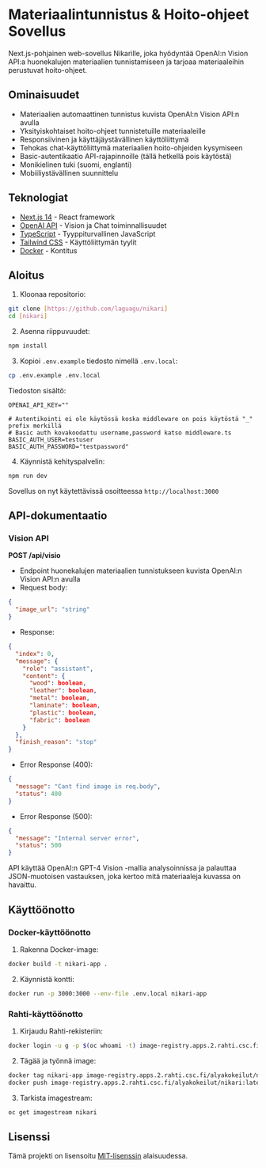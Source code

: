 # Materiaalintunnistus & Hoito-ohjeet Sovellus

Next.js-pohjainen web-sovellus Nikarille, joka hyödyntää OpenAI:n Vision API:a huonekalujen materiaalien tunnistamiseen ja tarjoaa materiaaleihin perustuvat hoito-ohjeet.

## Ominaisuudet

- Materiaalien automaattinen tunnistus kuvista OpenAI:n Vision API:n avulla
- Yksityiskohtaiset hoito-ohjeet tunnistetuille materiaaleille
- Responsiivinen ja käyttäjäystävällinen käyttöliittymä
- Tehokas chat-käyttöliittymä materiaalien hoito-ohjeiden kysymiseen
- Basic-autentikaatio API-rajapinnoille (tällä hetkellä pois käytöstä)
- Monikielinen tuki (suomi, englanti)
- Mobiiliystävällinen suunnittelu

## Teknologiat

- [Next.js 14](https://nextjs.org/) - React framework
- [OpenAI API](https://openai.com/blog/openai-api) - Vision ja Chat toiminnallisuudet
- [TypeScript](https://www.typescriptlang.org/) - Tyyppiturvallinen JavaScript
- [Tailwind CSS](https://tailwindcss.com/) - Käyttöliittymän tyylit
- [Docker](https://www.docker.com/) - Kontitus


## Aloitus

1. Kloonaa repositorio:
```bash
git clone [https://github.com/laguagu/nikari]
cd [nikari]
```

2. Asenna riippuvuudet:
```bash
npm install
```

3. Kopioi `.env.example` tiedosto nimellä `.env.local`:
```bash
cp .env.example .env.local
```

Tiedoston sisältö:
```
OPENAI_API_KEY=""

# Autentikointi ei ole käytössä koska middleware on pois käytöstä "_" prefix merkillä 
# Basic auth kovakoodattu username,password katso middleware.ts
BASIC_AUTH_USER=testuser
BASIC_AUTH_PASSWORD="testpassword"
```

4. Käynnistä kehityspalvelin:
```bash
npm run dev
```

Sovellus on nyt käytettävissä osoitteessa `http://localhost:3000`

## API-dokumentaatio

### Vision API

**POST /api/visio**
- Endpoint huonekalujen materiaalien tunnistukseen kuvista OpenAI:n Vision API:n avulla
- Request body:
```json
{
  "image_url": "string"
}
```
- Response:
```json
{
  "index": 0,
  "message": {
    "role": "assistant",
    "content": {
      "wood": boolean,
      "leather": boolean,
      "metal": boolean,
      "laminate": boolean,
      "plastic": boolean,
      "fabric": boolean
    }
  },
  "finish_reason": "stop"
}
```

- Error Response (400):
```json
{
  "message": "Cant find image in req.body",
  "status": 400
}
```

- Error Response (500):
```json
{
  "message": "Internal server error",
  "status": 500
}
```

API käyttää OpenAI:n GPT-4 Vision -mallia analysoinnissa ja palauttaa JSON-muotoisen vastauksen, joka kertoo mitä materiaaleja kuvassa on havaittu.

## Käyttöönotto

### Docker-käyttöönotto

1. Rakenna Docker-image:
```bash
docker build -t nikari-app .
```

2. Käynnistä kontti:
```bash
docker run -p 3000:3000 --env-file .env.local nikari-app
```

### Rahti-käyttöönotto

1. Kirjaudu Rahti-rekisteriin:
```bash
docker login -u g -p $(oc whoami -t) image-registry.apps.2.rahti.csc.fi
```

2. Tägää ja työnnä image:
```bash
docker tag nikari-app image-registry.apps.2.rahti.csc.fi/alyakokeilut/nikari:latest
docker push image-registry.apps.2.rahti.csc.fi/alyakokeilut/nikari:latest
```

3. Tarkista imagestream:
```bash
oc get imagestream nikari
```

## Lisenssi

Tämä projekti on lisensoitu [MIT-lisenssin](LICENSE) alaisuudessa.
